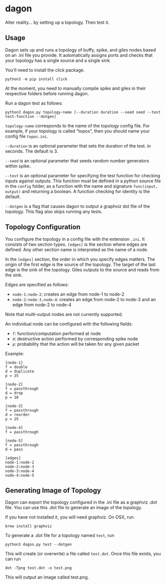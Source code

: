 # dagon

Alter reality... by setting up a topology. Then test it.

## Usage

Dagon sets up and runs a topology of buffy, spike, and giles nodes
based on an .ini file you provide. It automatically assigns ports
and checks that your topology has a single source and a single sink.

You'll need to install the click package.

```
python3 -m pip install click
```

At the moment, you need to manually compile spike and giles in their
respective folders before running dagon.

Run a dagon test as follows:

```python3 dagon.py topology-name [--duration duration --seed seed --test test-function --dotgen]```

```topology-name``` corresponds to the name of the topology config file.
For example, if your topology is called "topos", then you should name
your config file ```topos.ini```.

```--duration``` is an optional parameter that sets the duration of the test.
in seconds.  The default is 3.

```--seed``` is an optional parameter that seeds random number generators within spike.

```--test``` is an optional parameter for specifying the test function for checking inputs
against outputs. This function must be defined in a python source file in the ```config``` folder,
as a function with the name and signature ```func(input, output)``` and returning a boolean.
A function checking for identity is the default.

```--dotgen``` is a flag that causes dagon to output a graphviz dot file of the topology.
This flag also skips running any tests.

## Topology Configuration

You configure the topology in a config file with the extension ```.ini```.
It consists of two section types. ```[edges]```
is the section where edges are defined. Any other section name is interpreted
as the name of a node.

In the ```[edges]``` section, the order in which you specify edges matters. The origin of the first edge
is the source of the topology. The target of the last edge is the sink of
the topology. Giles outputs to the source and reads from the sink.  

Edges are specified as follows:  
* ```node-1:node-2```: creates an edge from node-1 to node-2
* ```node-2:node-3,node-4```: creates an edge from node-2 to node-3 and an edge from node-2 to node-4

Note that multi-output nodes are not currently supported.

An individual node can be configured with the following fields: 
* ```f```: function/computation performed at node
* ```d```: destructive action performed by corresponding spike node
* ```p```: probability that the action will be taken for any given packet

Example:

```
[node-1]
f = double
d = duplicate
p = 25

[node-2]
f = passthrough
d = drop
p = 10

[node-3]
f = passthrough
d = reorder
p = 25

[node-4]
f = passthrough

[node-5]
f = passthrough
d = pass

[edges]
node-1:node-2
node-2:node-3
node-3:node-4
node-4:node-5
```

## Generating Image of Topology

Dagon can export the topology configured in the .ini file as a graphviz .dot file.
You can use this .dot file to generate an image of the topology.
 
If you have not installed it, you will need graphviz. On OSX, run

```brew install graphviz```

To generate a .dot file for a topology named ```test```, run

```python3 dagon.py test --dotgen```

This will create (or overwrite) a file called ```test.dot```. Once this file
exists, you can run

```dot -Tpng test.dot -o test.png```

This will output an image called test.png.
